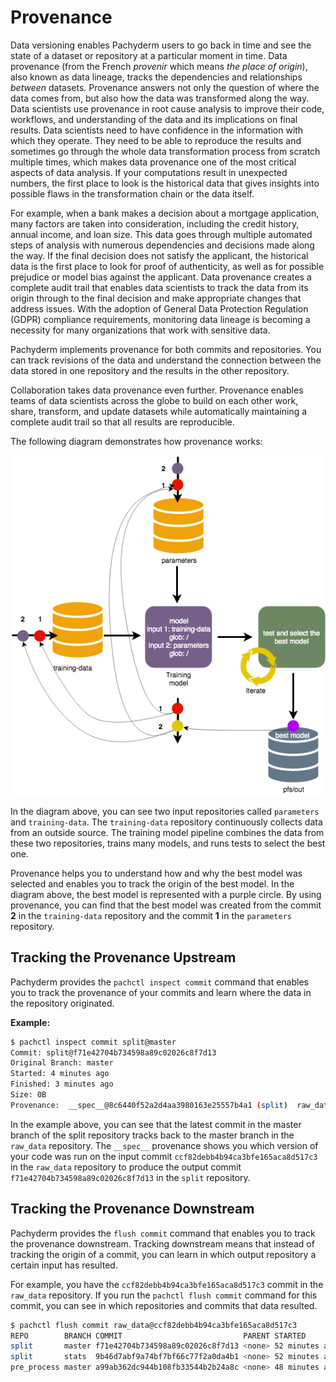 # Provenance

Data versioning enables Pachyderm users to go back in time and see the state
of a dataset or repository at a particular moment in time. Data provenance
(from the French *provenir* which means *the place of origin*),
also known as data lineage, tracks the dependencies and relationships
*between* datasets. Provenance answers not only the question of
where the data comes from, but also how the data was transformed along
the way. Data scientists use provenance in root cause analysis to improve
their code, workflows, and understanding of the data and its implications
on final results. Data scientists need
to have confidence in the information with which they operate. They need
to be able to reproduce the results and sometimes go through the whole
data transformation process from scratch multiple times, which makes data
provenance one of the most critical aspects of data analysis. If your
computations result in unexpected numbers, the first place to look
is the historical data that gives insights into possible flaws in the
transformation chain or the data itself.

For example, when a bank makes a decision about a mortgage
application, many factors are taken into consideration, including the
credit history, annual income, and loan size. This data goes through multiple
automated steps of analysis with numerous dependencies and decisions made
along the way. If the final decision does not satisfy the applicant,
the historical data is the first place to look for proof of authenticity,
as well as for possible prejudice or model bias against the applicant.
Data provenance creates a complete audit trail that enables data scientists
to track the data from its origin through to the final decision and make
appropriate changes that address issues. With the adoption of General Data
Protection Regulation (GDPR) compliance requirements, monitoring data lineage
is becoming a necessity for many organizations that work with sensitive data.

Pachyderm implements provenance for both commits and repositories.
You can track revisions of the data and
understand the connection between the data stored in one repository
and the results in the other
repository.

Collaboration takes data provenance even further. Provenance enables teams
of data scientists across the globe to build on each other work, share,
transform, and update datasets while automatically maintaining a
complete audit trail so that all results are reproducible.

The following diagram demonstrates how provenance works:

![Provenance example](../../images/provenance.png)

In the diagram above, you can see two input repositories called `parameters`
and `training-data`. The `training-data` repository continuously collects
data from an outside source. The training model pipeline combines the
data from these two repositories, trains many models, and runs tests to select the best
one.

Provenance helps you to understand how and why the best model was
selected and enables you to track the origin of the best model.
In the diagram above, the best model is represented with a purple
circle. By using provenance, you can find that the best model was
created from the commit **2** in the `training-data` repository
and the commit **1** in the `parameters` repository.

## Tracking the Provenance Upstream

Pachyderm provides the `pachctl inspect commit` command that enables you to track
the provenance of your commits and learn where the data in the repository
originated.

**Example:**

```bash
$ pachctl inspect commit split@master
Commit: split@f71e42704b734598a89c02026c8f7d13
Original Branch: master
Started: 4 minutes ago
Finished: 3 minutes ago
Size: 0B
Provenance:  __spec__@8c6440f52a2d4aa3980163e25557b4a1 (split)  raw_data@ccf82debb4b94ca3bfe165aca8d517c3 (master)
```

In the example above, you can see that the latest commit in the master
branch of the split repository tracks back to the master branch in the
`raw_data` repository. The `__spec__` provenance shows you which
version of your code was run on the input commit
`ccf82debb4b94ca3bfe165aca8d517c3` in the `raw_data` repository to produce
the output commit `f71e42704b734598a89c02026c8f7d13` in the `split` repository.

## Tracking the Provenance Downstream

Pachyderm provides the `flush commit` command that enables you
to track the provenance downstream. Tracking downstream means that instead of
tracking the origin of a commit, you can learn in which output repository
a certain input has resulted.

For example, you have the `ccf82debb4b94ca3bfe165aca8d517c3` commit in
the `raw_data` repository. If you run the `pachctl flush commit` command
for this commit, you can see in which repositories and commits that data
resulted.

```bash
$ pachctl flush commit raw_data@ccf82debb4b94ca3bfe165aca8d517c3
REPO        BRANCH COMMIT                           PARENT STARTED        DURATION       SIZE
split       master f71e42704b734598a89c02026c8f7d13 <none> 52 minutes ago About a minute 25B
split       stats  9b46d7abf9a74bf7bf66c77f2a0da4b1 <none> 52 minutes ago About a minute 15.39MiB
pre_process master a99ab362dc944b108fb33544b2b24a8c <none> 48 minutes ago About a minute 100B
```

